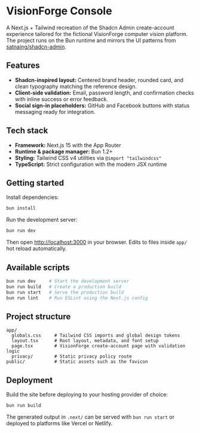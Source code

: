# VisionForge Console

A Next.js + Tailwind recreation of the Shadcn Admin create-account experience tailored for the fictional VisionForge computer vision platform. The project runs on the Bun runtime and mirrors the UI patterns from [satnaing/shadcn-admin](https://github.com/satnaing/shadcn-admin).

## Features

- **Shadcn-inspired layout:** Centered brand header, rounded card, and clean typography matching the reference design.
- **Client-side validation:** Email, password length, and confirmation checks with inline success or error feedback.
- **Social sign-in placeholders:** GitHub and Facebook buttons with status messaging ready for integration.

## Tech stack

- **Framework:** Next.js 15 with the App Router
- **Runtime & package manager:** Bun 1.2+
- **Styling:** Tailwind CSS v4 utilities via `@import "tailwindcss"`
- **TypeScript:** Strict configuration with the modern JSX runtime

## Getting started

Install dependencies:

```bash
bun install
```

Run the development server:

```bash
bun run dev
```

Then open [http://localhost:3000](http://localhost:3000) in your browser. Edits to files inside `app/` hot reload automatically.

## Available scripts

```bash
bun run dev     # Start the development server
bun run build   # Create a production build
bun run start   # Serve the production build
bun run lint    # Run ESLint using the Next.js config
```

## Project structure

```
app/
  globals.css     # Tailwind CSS imports and global design tokens
  layout.tsx      # Root layout, metadata, and font setup
  page.tsx        # VisionForge create-account page with validation logic
  privacy/        # Static privacy policy route
public/           # Static assets such as the favicon
```

## Deployment

Build the site before deploying to your hosting provider of choice:

```bash
bun run build
```

The generated output in `.next/` can be served with `bun run start` or deployed to platforms like Vercel or Netlify.
